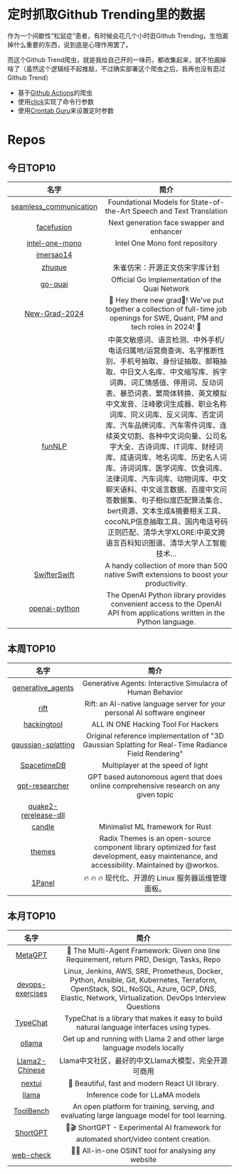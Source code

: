 # 定时抓取Github Trending里的数据

作为一个间歇性“松鼠症”患者，有时候会花几个小时逛Github Trending，生怕漏掉什么重要的东西，说到底是心理作用罢了。

而这个Github Trend爬虫，就是我给自己开的一味药，都收集起来，就不怕漏掉啥了（虽然这个逻辑经不起推敲，不过确实部署这个爬虫之后，我再也没有逛过Github Trend）

* 基于[Github Actions](https://docs.github.com/en/actions)的爬虫
* 使用[click](https://github.com/pallets/click)实现了命令行参数
* 使用[Crontab Guru](https://crontab.guru/)来设置定时参数

# Repos
## 今日TOP10 
<!-- START OF DAILY_TOP10_REPOS -->
| 名字 | 简介 |
| :----: | :----: |
| [seamless_communication](https://github.com/facebookresearch/seamless_communication) | Foundational Models for State-of-the-Art Speech and Text Translation |
| [facefusion](https://github.com/facefusion/facefusion) | Next generation face swapper and enhancer |
| [intel-one-mono](https://github.com/intel/intel-one-mono) | Intel One Mono font repository |
| [imersao14](https://github.com/devfullcycle/imersao14) |  |
| [zhuque](https://github.com/TrionesType/zhuque) | 朱雀仿宋：开源正文仿宋字库计划 |
| [go-quai](https://github.com/dominant-strategies/go-quai) | Official Go Implementation of the Quai Network |
| [New-Grad-2024](https://github.com/ReaVNaiL/New-Grad-2024) | 👋 Hey there new grad🎉! We've put together a collection of full-time job openings for SWE, Quant, PM and tech roles in 2024! 🚀 |
| [funNLP](https://github.com/fighting41love/funNLP) | 中英文敏感词、语言检测、中外手机/电话归属地/运营商查询、名字推断性别、手机号抽取、身份证抽取、邮箱抽取、中日文人名库、中文缩写库、拆字词典、词汇情感值、停用词、反动词表、暴恐词表、繁简体转换、英文模拟中文发音、汪峰歌词生成器、职业名称词库、同义词库、反义词库、否定词库、汽车品牌词库、汽车零件词库、连续英文切割、各种中文词向量、公司名字大全、古诗词库、IT词库、财经词库、成语词库、地名词库、历史名人词库、诗词词库、医学词库、饮食词库、法律词库、汽车词库、动物词库、中文聊天语料、中文谣言数据、百度中文问答数据集、句子相似度匹配算法集合、bert资源、文本生成&摘要相关工具、cocoNLP信息抽取工具、国内电话号码正则匹配、清华大学XLORE:中英文跨语言百科知识图谱、清华大学人工智能技术… |
| [SwifterSwift](https://github.com/SwifterSwift/SwifterSwift) | A handy collection of more than 500 native Swift extensions to boost your productivity. |
| [openai-python](https://github.com/openai/openai-python) | The OpenAI Python library provides convenient access to the OpenAI API from applications written in the Python language. |
<!-- END OF DAILY_TOP10_REPOS -->

## 本周TOP10
<!-- START OF WEEKLY_TOP10_REPOS -->
| 名字 | 简介 |
| :----: | :----: |
| [generative_agents](https://github.com/joonspk-research/generative_agents) | Generative Agents: Interactive Simulacra of Human Behavior |
| [rift](https://github.com/morph-labs/rift) | Rift: an AI-native language server for your personal AI software engineer |
| [hackingtool](https://github.com/Z4nzu/hackingtool) | ALL IN ONE Hacking Tool For Hackers |
| [gaussian-splatting](https://github.com/graphdeco-inria/gaussian-splatting) | Original reference implementation of "3D Gaussian Splatting for Real-Time Radiance Field Rendering" |
| [SpacetimeDB](https://github.com/clockworklabs/SpacetimeDB) | Multiplayer at the speed of light |
| [gpt-researcher](https://github.com/assafelovic/gpt-researcher) | GPT based autonomous agent that does online comprehensive research on any given topic |
| [quake2-rerelease-dll](https://github.com/id-Software/quake2-rerelease-dll) |  |
| [candle](https://github.com/huggingface/candle) | Minimalist ML framework for Rust |
| [themes](https://github.com/radix-ui/themes) | Radix Themes is an open-source component library optimized for fast development, easy maintenance, and accessibility. Maintained by @workos. |
| [1Panel](https://github.com/1Panel-dev/1Panel) | 🔥 🔥 🔥 现代化、开源的 Linux 服务器运维管理面板。 |
<!-- END OF WEEKLY_TOP10_REPOS -->

## 本月TOP10
<!-- START OF MONTHLY_TOP10_REPOS -->
| 名字 | 简介 |
| :----: | :----: |
| [MetaGPT](https://github.com/geekan/MetaGPT) | 🌟 The Multi-Agent Framework: Given one line Requirement, return PRD, Design, Tasks, Repo |
| [devops-exercises](https://github.com/bregman-arie/devops-exercises) | Linux, Jenkins, AWS, SRE, Prometheus, Docker, Python, Ansible, Git, Kubernetes, Terraform, OpenStack, SQL, NoSQL, Azure, GCP, DNS, Elastic, Network, Virtualization. DevOps Interview Questions |
| [TypeChat](https://github.com/microsoft/TypeChat) | TypeChat is a library that makes it easy to build natural language interfaces using types. |
| [ollama](https://github.com/jmorganca/ollama) | Get up and running with Llama 2 and other large language models locally |
| [Llama2-Chinese](https://github.com/FlagAlpha/Llama2-Chinese) | Llama中文社区，最好的中文Llama大模型，完全开源可商用 |
| [nextui](https://github.com/nextui-org/nextui) | 🚀 Beautiful, fast and modern React UI library. |
| [llama](https://github.com/facebookresearch/llama) | Inference code for LLaMA models |
| [ToolBench](https://github.com/OpenBMB/ToolBench) | An open platform for training, serving, and evaluating large language model for tool learning. |
| [ShortGPT](https://github.com/RayVentura/ShortGPT) | 🚀🎬 ShortGPT - Experimental AI framework for automated short/video content creation. |
| [web-check](https://github.com/Lissy93/web-check) | 🕵️‍♂️ All-in-one OSINT tool for analysing any website |
<!-- END OF MONTHLY_TOP10_REPOS -->
